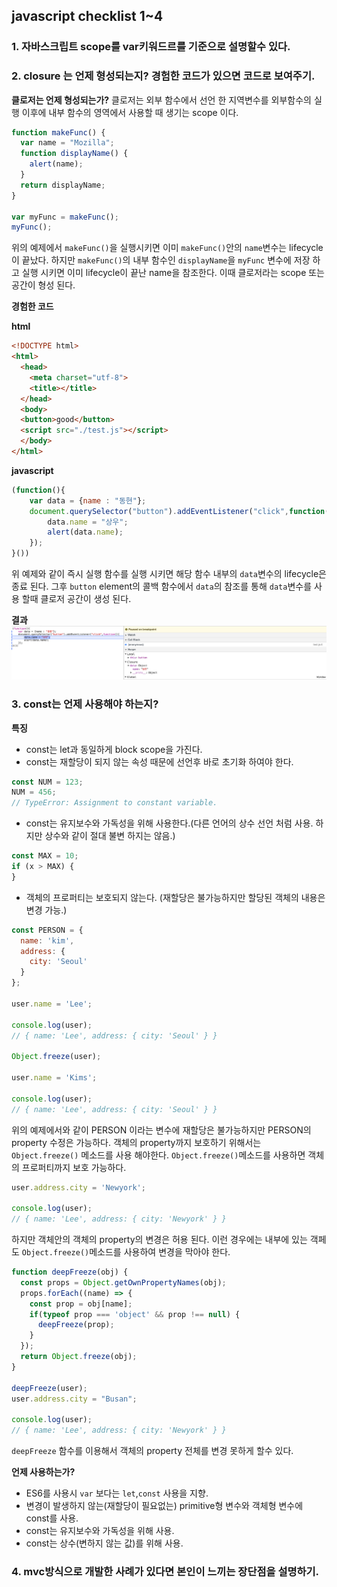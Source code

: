 ## javascript checklist 1~4

### 1. 자바스크립트 scope를 var키워드르를 기준으로 설명할수 있다.
### 2. closure 는 언제 형성되는지? 경험한 코드가 있으면 코드로 보여주기.
**클로저는 언제 형성되는가?**
클로저는 외부 함수에서 선언 한 지역변수를 외부함수의 실행 이후에 내부 함수의 영역에서 사용할 때 생기는 scope 이다.
~~~javascript
function makeFunc() {
  var name = "Mozilla";
  function displayName() {
    alert(name);
  }
  return displayName;
}

var myFunc = makeFunc();
myFunc();
~~~
위의 예제에서 `makeFunc()`을 실행시키면 이미 `makeFunc()`안의 `name`변수는 lifecycle이 끝났다. 하지만 `makeFunc()`의 내부 함수인 `displayName`을 `myFunc` 변수에 저장 하고 실행 시키면 이미 lifecycle이 끝난 name을 참조한다. 이때 클로저라는 scope 또는 공간이 형성 된다.

**경험한 코드**

**html**
~~~html
<!DOCTYPE html>
<html>
  <head>
    <meta charset="utf-8">
    <title></title>
  </head>
  <body>
  <button>good</button>
  <script src="./test.js"></script>
  </body>
</html>
~~~

**javascript**
~~~javascript
(function(){
	var data = {name : "동현"};
	document.querySelector("button").addEventListener("click",function(){
      	data.name = "상우";
      	alert(data.name);
	});
}())
~~~
위 예제와 같이 즉시 실행 함수를 실행 시키면 해당 함수 내부의 `data`변수의 lifecycle은 종료 된다. 그후 `button` element의 콜백 함수에서 `data`의 참조를 통해 `data`변수를 사용 할때 클로저 공간이 생성 된다.

**결과**
<img src="./images/closeure_ex01.png" />






### 3. const는 언제 사용해야 하는지?
**특징**

- const는 let과 동일하게  block scope을 가진다.
- const는 재할당이 되지 않는 속성 때문에 선언후 바로 초기화 하여야 한다.
~~~javascript
const NUM = 123;
NUM = 456; 
// TypeError: Assignment to constant variable.
~~~

- const는 유지보수와 가독성을 위해 사용한다.(다른 언어의 상수 선언 처럼 사용. 하지만 상수와 같이 절대 불변 하지는 않음.)
~~~javascript
const MAX = 10;
if (x > MAX) {
}
~~~

- 객체의 프로퍼티는 보호되지 않는다. (재할당은 불가능하지만 할당된 객체의 내용은 변경 가능.)

~~~javascript
const PERSON = {
  name: 'kim',
  address: {
    city: 'Seoul'
  }
};

user.name = 'Lee';

console.log(user); 
// { name: 'Lee', address: { city: 'Seoul' } }

Object.freeze(user);

user.name = 'Kims';

console.log(user); 
// { name: 'Lee', address: { city: 'Seoul' } }
~~~
위의 예제에서와 같이 PERSON 이라는 변수에 재할당은 불가능하지만 PERSON의 property 수정은 가능하다. 객체의 property까지 보호하기 위해서는 `Object.freeze()` 메소드를 사용 해야한다. `Object.freeze()`메소드를 사용하면 객체의 프로퍼티까지 보호 가능하다.

~~~javascript
user.address.city = 'Newyork';

console.log(user); 
// { name: 'Lee', address: { city: 'Newyork' } }
~~~
하지만 객체안의 객체의 property의 변경은 허용 된다. 이런 경우에는 내부에 있는 객페도 `Object.freeze()`메소드를 사용하여 변경을 막아야 한다. 

~~~javascript
function deepFreeze(obj) {
  const props = Object.getOwnPropertyNames(obj);
  props.forEach((name) => {
    const prop = obj[name];
    if(typeof prop === 'object' && prop !== null) {
      deepFreeze(prop);
    }
  });
  return Object.freeze(obj);
}

deepFreeze(user);
user.address.city = "Busan";

console.log(user); 
// { name: 'Lee', address: { city: 'Newyork' } }
~~~
`deepFreeze` 함수를 이용해서 객체의 property 전체를 변경 못하게 할수 있다. 

**언제 사용하는가?**
- ES6를 사용시 `var` 보다는 `let`,`const` 사용을 지향.
- 변경이 발생하지 않는(재할당이 필요없는) primitive형 변수와 객체형 변수에 const를 사용.
- const는 유지보수와 가독성을 위해 사용.
- const는 상수(변하지 않는 값)를 위해 사용.




### 4. mvc방식으로 개발한 사례가 있다면 본인이 느끼는 장단점을 설명하기.